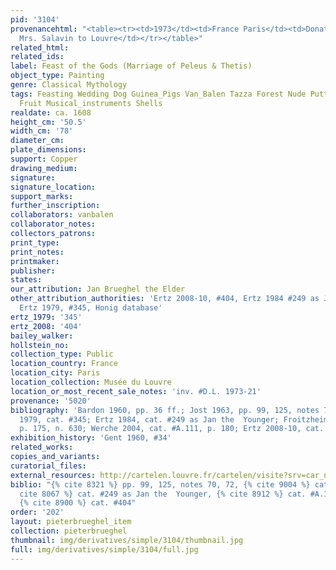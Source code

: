 ```yaml
---
pid: '3104'
provenancehtml: "<table><tr><td>1973</td><td>France Paris</td><td>Donated by Mr. and
  Mrs. Salavin to Louvre</td></tr></table>"
related_html:
related_ids:
label: Feast of the Gods (Marriage of Peleus & Thetis)
object_type: Painting
genre: Classical Mythology
tags: Feasting Wedding Dog Guinea_Pigs Van_Balen Tazza Forest Nude Putti Flowers Food
  Fruit Musical_instruments Shells
realdate: ca. 1608
height_cm: '50.5'
width_cm: '78'
diameter_cm:
plate_dimensions:
support: Copper
drawing_medium:
signature:
signature_location:
support_marks:
further_inscription:
collaborators: vanbalen
collaborator_notes:
collectors_patrons:
print_type:
print_notes:
printmaker:
publisher:
states:
our_attribution: Jan Brueghel the Elder
other_attribution_authorities: 'Ertz 2008-10, #404, Ertz 1984 #249 as Jan the Younger,
  Ertz 1979, #345, Honig database'
ertz_1979: '345'
ertz_2008: '404'
bailey_walker:
hollstein_no:
collection_type: Public
location_country: France
location_city: Paris
location_collection: Musée du Louvre
location_or_most_recent_sale_notes: 'inv. #D.L. 1973-21'
provenance: '5020'
bibliography: 'Bardon 1960, pp. 36 ff.; Jost 1963, pp. 99, 125, notes 70, 72; Ertz
  1979, cat. #345; Ertz 1984, cat. #249 as Jan the  Younger; Froitzheim-Hegger 1993,
  p. 175, n. 630; Werche 2004, cat. #A.111, p. 180; Ertz 2008-10, cat. #404'
exhibition_history: 'Gent 1960, #34'
related_works:
copies_and_variants:
curatorial_files:
external_resources: http://cartelen.louvre.fr/cartelen/visite?srv=car_not_frame&idNotice=24242&langue=en
biblio: "{% cite 8321 %} pp. 99, 125, notes 70, 72, {% cite 9004 %} cat. #345, {%
  cite 8067 %} cat. #249 as Jan the  Younger, {% cite 8912 %} cat. #A.111, p. 180,
  {% cite 8900 %} cat. #404"
order: '202'
layout: pieterbrueghel_item
collection: pieterbrueghel
thumbnail: img/derivatives/simple/3104/thumbnail.jpg
full: img/derivatives/simple/3104/full.jpg
---
```

